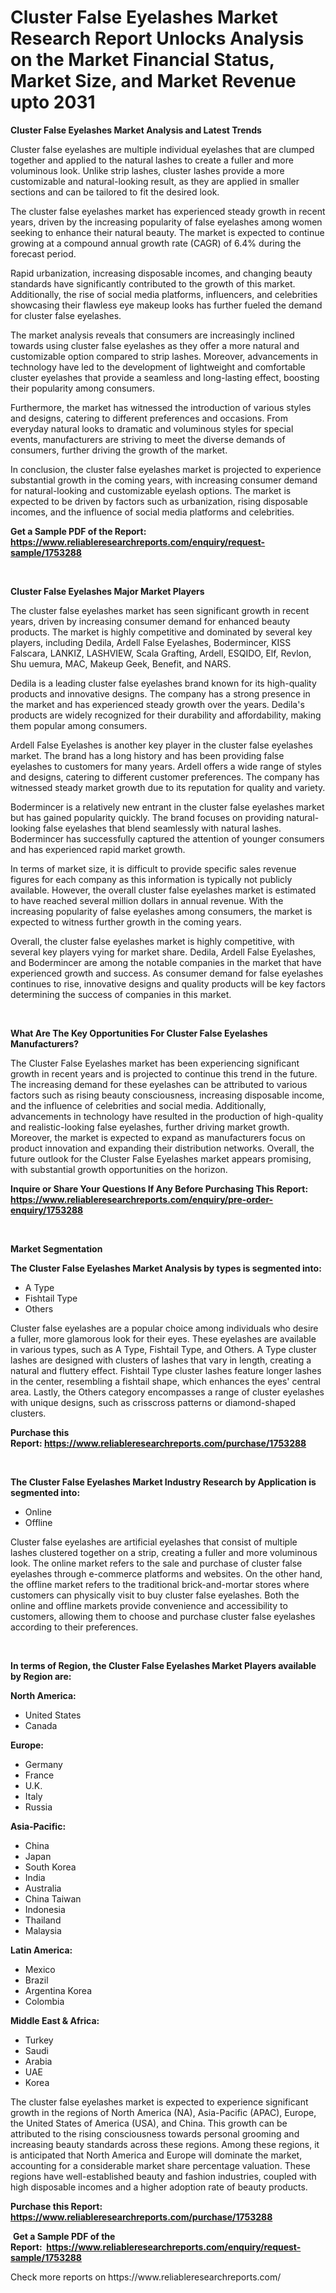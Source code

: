 <p><h1>Cluster False Eyelashes Market Research Report Unlocks Analysis on the Market Financial Status, Market Size, and Market Revenue upto 2031</h1></p><p><strong>Cluster False Eyelashes Market Analysis and Latest Trends</strong></p>
<p><p>Cluster false eyelashes are multiple individual eyelashes that are clumped together and applied to the natural lashes to create a fuller and more voluminous look. Unlike strip lashes, cluster lashes provide a more customizable and natural-looking result, as they are applied in smaller sections and can be tailored to fit the desired look.</p><p>The cluster false eyelashes market has experienced steady growth in recent years, driven by the increasing popularity of false eyelashes among women seeking to enhance their natural beauty. The market is expected to continue growing at a compound annual growth rate (CAGR) of 6.4% during the forecast period.</p><p>Rapid urbanization, increasing disposable incomes, and changing beauty standards have significantly contributed to the growth of this market. Additionally, the rise of social media platforms, influencers, and celebrities showcasing their flawless eye makeup looks has further fueled the demand for cluster false eyelashes.</p><p>The market analysis reveals that consumers are increasingly inclined towards using cluster false eyelashes as they offer a more natural and customizable option compared to strip lashes. Moreover, advancements in technology have led to the development of lightweight and comfortable cluster eyelashes that provide a seamless and long-lasting effect, boosting their popularity among consumers.</p><p>Furthermore, the market has witnessed the introduction of various styles and designs, catering to different preferences and occasions. From everyday natural looks to dramatic and voluminous styles for special events, manufacturers are striving to meet the diverse demands of consumers, further driving the growth of the market.</p><p>In conclusion, the cluster false eyelashes market is projected to experience substantial growth in the coming years, with increasing consumer demand for natural-looking and customizable eyelash options. The market is expected to be driven by factors such as urbanization, rising disposable incomes, and the influence of social media platforms and celebrities.</p></p>
<p><strong>Get a Sample PDF of the Report:&nbsp; <a href="https://www.reliableresearchreports.com/enquiry/request-sample/1753288">https://www.reliableresearchreports.com/enquiry/request-sample/1753288</a></strong></p>
<p>&nbsp;</p>
<p><strong>Cluster False Eyelashes Major Market Players</strong></p>
<p><p>The cluster false eyelashes market has seen significant growth in recent years, driven by increasing consumer demand for enhanced beauty products. The market is highly competitive and dominated by several key players, including Dedila, Ardell False Eyelashes, Bodermincer, KISS Falscara, LANKIZ, LASHVIEW, Scala Grafting, Ardell, ESQIDO, Elf, Revlon, Shu uemura, MAC, Makeup Geek, Benefit, and NARS.</p><p>Dedila is a leading cluster false eyelashes brand known for its high-quality products and innovative designs. The company has a strong presence in the market and has experienced steady growth over the years. Dedila's products are widely recognized for their durability and affordability, making them popular among consumers.</p><p>Ardell False Eyelashes is another key player in the cluster false eyelashes market. The brand has a long history and has been providing false eyelashes to customers for many years. Ardell offers a wide range of styles and designs, catering to different customer preferences. The company has witnessed steady market growth due to its reputation for quality and variety.</p><p>Bodermincer is a relatively new entrant in the cluster false eyelashes market but has gained popularity quickly. The brand focuses on providing natural-looking false eyelashes that blend seamlessly with natural lashes. Bodermincer has successfully captured the attention of younger consumers and has experienced rapid market growth.</p><p>In terms of market size, it is difficult to provide specific sales revenue figures for each company as this information is typically not publicly available. However, the overall cluster false eyelashes market is estimated to have reached several million dollars in annual revenue. With the increasing popularity of false eyelashes among consumers, the market is expected to witness further growth in the coming years.</p><p>Overall, the cluster false eyelashes market is highly competitive, with several key players vying for market share. Dedila, Ardell False Eyelashes, and Bodermincer are among the notable companies in the market that have experienced growth and success. As consumer demand for false eyelashes continues to rise, innovative designs and quality products will be key factors determining the success of companies in this market.</p></p>
<p>&nbsp;</p>
<p><strong>What Are The Key Opportunities For Cluster False Eyelashes Manufacturers?</strong></p>
<p><p>The Cluster False Eyelashes market has been experiencing significant growth in recent years and is projected to continue this trend in the future. The increasing demand for these eyelashes can be attributed to various factors such as rising beauty consciousness, increasing disposable income, and the influence of celebrities and social media. Additionally, advancements in technology have resulted in the production of high-quality and realistic-looking false eyelashes, further driving market growth. Moreover, the market is expected to expand as manufacturers focus on product innovation and expanding their distribution networks. Overall, the future outlook for the Cluster False Eyelashes market appears promising, with substantial growth opportunities on the horizon.</p></p>
<p><strong>Inquire or Share Your Questions If Any Before Purchasing This Report: <a href="https://www.reliableresearchreports.com/enquiry/pre-order-enquiry/1753288">https://www.reliableresearchreports.com/enquiry/pre-order-enquiry/1753288</a></strong></p>
<p>&nbsp;</p>
<p><strong>Market Segmentation</strong></p>
<p><strong>The Cluster False Eyelashes Market Analysis by types is segmented into:</strong></p>
<p><ul><li>A Type</li><li>Fishtail Type</li><li>Others</li></ul></p>
<p><p>Cluster false eyelashes are a popular choice among individuals who desire a fuller, more glamorous look for their eyes. These eyelashes are available in various types, such as A Type, Fishtail Type, and Others. A Type cluster lashes are designed with clusters of lashes that vary in length, creating a natural and fluttery effect. Fishtail Type cluster lashes feature longer lashes in the center, resembling a fishtail shape, which enhances the eyes' central area. Lastly, the Others category encompasses a range of cluster eyelashes with unique designs, such as crisscross patterns or diamond-shaped clusters.</p></p>
<p><strong>Purchase this Report:&nbsp;<a href="https://www.reliableresearchreports.com/purchase/1753288">https://www.reliableresearchreports.com/purchase/1753288</a></strong></p>
<p>&nbsp;</p>
<p><strong>The Cluster False Eyelashes Market Industry Research by Application is segmented into:</strong></p>
<p><ul><li>Online</li><li>Offline</li></ul></p>
<p><p>Cluster false eyelashes are artificial eyelashes that consist of multiple lashes clustered together on a strip, creating a fuller and more voluminous look. The online market refers to the sale and purchase of cluster false eyelashes through e-commerce platforms and websites. On the other hand, the offline market refers to the traditional brick-and-mortar stores where customers can physically visit to buy cluster false eyelashes. Both the online and offline markets provide convenience and accessibility to customers, allowing them to choose and purchase cluster false eyelashes according to their preferences.</p></p>
<p>&nbsp;</p>
<p><strong>In terms of Region, the Cluster False Eyelashes Market Players available by Region are:</strong></p>
<p>
    <p> <strong> North America: </strong>
        <ul>
            <li>United States</li>
            <li>Canada</li>
        </ul>
        </p> 
    <p> <strong> Europe: </strong>
        <ul>
            <li>Germany</li>
            <li>France</li>
            <li>U.K.</li>
            <li>Italy</li>
            <li>Russia</li>
        </ul>
        </p> 
    <p> <strong> Asia-Pacific: </strong>
        <ul>
            <li>China</li>
            <li>Japan</li>
            <li>South Korea</li>
            <li>India</li>
            <li>Australia</li>
            <li>China Taiwan</li>
            <li>Indonesia</li>
            <li>Thailand</li>
            <li>Malaysia</li>
        </ul>
        </p> 
    <p> <strong> Latin America: </strong>
        <ul>
            <li>Mexico</li>
            <li>Brazil</li>
            <li>Argentina Korea</li>
            <li>Colombia</li>
        </ul>
        </p> 
    <p> <strong> Middle East & Africa: </strong>
        <ul>
            <li>Turkey</li>
            <li>Saudi</li>
            <li>Arabia</li>
            <li>UAE</li>
            <li>Korea</li>
        </ul>
    </p>
    </p>
<p><p>The cluster false eyelashes market is expected to experience significant growth in the regions of North America (NA), Asia-Pacific (APAC), Europe, the United States of America (USA), and China. This growth can be attributed to the rising consciousness towards personal grooming and increasing beauty standards across these regions. Among these regions, it is anticipated that North America and Europe will dominate the market, accounting for a considerable market share percentage valuation. These regions have well-established beauty and fashion industries, coupled with high disposable incomes and a higher adoption rate of beauty products.</p></p>
<p><strong>Purchase this Report: <a href="https://www.reliableresearchreports.com/purchase/1753288">https://www.reliableresearchreports.com/purchase/1753288</a></strong></p>
<p>&nbsp;<strong>Get a Sample PDF of the Report:&nbsp;&nbsp;<a href="https://www.reliableresearchreports.com/enquiry/request-sample/1753288">https://www.reliableresearchreports.com/enquiry/request-sample/1753288</a></strong></p>
<p><strong></strong></p>
<p>Check more reports on https://www.reliableresearchreports.com/</p>